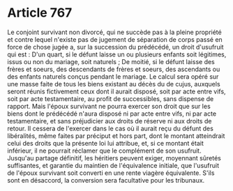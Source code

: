 # Article 767

Le conjoint survivant non divorcé, qui ne succède pas à la pleine propriété et contre lequel n'existe pas de jugement de séparation de corps passé en force de chose jugée a, sur la succession du prédécédé, un droit d'usufruit qui est :   D'un quart, si le défunt laisse un ou plusieurs enfants soit légitimes, issus ou non du mariage, soit naturels ;   De moitié, si le défunt laisse des frères et soeurs, des descendants de frères et soeurs, des ascendants ou des enfants naturels conçus pendant le mariage.   Le calcul sera opéré sur une masse faite de tous les biens existant au décès du de cujus, auxquels seront réunis fictivement ceux dont il aurait disposé, soit par acte entre vifs, soit par acte testamentaire, au profit de successibles, sans dispense de rapport.   Mais l'époux survivant ne pourra exercer son droit que sur les biens dont le prédécédé n'aura disposé ni par acte entre vifs, ni par acte testamentaire, et sans préjudicier aux droits de réserve ni aux droits de retour.   Il cessera de l'exercer dans le cas où il aurait reçu du défunt des libéralités, même faites par préciput et hors part, dont le montant atteindrait celui des droits que la présente loi lui attribue, et, si ce montant était inférieur, il ne pourrait réclamer que le complément de son usufruit.   Jusqu'au partage définitif, les héritiers peuvent exiger, moyennant sûretés suffisantes, et garantie du maintien de l'équivalence initiale, que l'usufruit de l'époux survivant soit converti en une rente viagère équivalente. S'ils sont en désaccord, la conversion sera facultative pour les tribunaux.